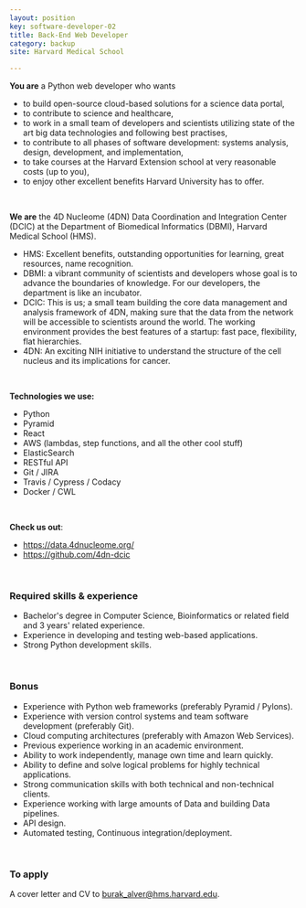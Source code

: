 ```yaml
---
layout: position
key: software-developer-02
title: Back-End Web Developer
category: backup
site: Harvard Medical School

---
```


**You are** a Python web developer who wants

- to build open-source cloud-based solutions for a science data portal,
- to contribute to science and healthcare,
- to work in a small team of developers and scientists utilizing state of the art big data technologies and following best practises, 
- to contribute to all phases of software development: systems analysis, design, development, and implementation,
- to take courses at the Harvard Extension school at very reasonable costs (up to you),
- to enjoy other excellent benefits Harvard University has to offer.

<br class="no-print" />

**We are** the 4D Nucleome (4DN) Data Coordination and Integration Center (DCIC) at the Department of Biomedical Informatics (DBMI), Harvard Medical School (HMS).

- HMS: Excellent benefits, outstanding opportunities for learning, great resources, name recognition.
- DBMI: a vibrant community of scientists and developers whose goal is to advance the boundaries of knowledge. For our developers, the department is like an incubator.
- DCIC: This is us; a small team building the core data management and analysis framework of 4DN, making sure that the data from the network will be accessible to scientists around the world. The working environment provides the best features of a startup: fast pace, flexibility, flat hierarchies.
- 4DN: An exciting NIH initiative to understand the structure of the cell nucleus and its implications for cancer.

<br class="no-print" />

**Technologies we use:**

- Python
- Pyramid
- React
- AWS (lambdas, step functions, and all the other cool stuff)
- ElasticSearch
- RESTful API
- Git / JIRA
- Travis / Cypress / Codacy
- Docker / CWL

<br class="no-print" />

**Check us out**:

- <https://data.4dnucleome.org/>
- <https://github.com/4dn-dcic>

<br class="no-print" />


### Required skills & experience

- Bachelor's degree in Computer Science, Bioinformatics or related field and 3 years' related experience.
- Experience in developing and testing web-based applications.
- Strong Python development skills.

<br class="no-print" />

### Bonus

- Experience with Python web frameworks (preferably Pyramid / Pylons).
- Experience with version control systems and team software development (preferably Git).
- Cloud computing architectures (preferably with Amazon Web Services).
- Previous experience working in an academic environment.
- Ability to work independently, manage own time and learn quickly.
- Ability to define and solve logical problems for highly technical applications.
- Strong communication skills with both technical and non-technical clients.
- Experience working with large amounts of Data and building Data pipelines.
- API design.
- Automated testing, Continuous integration/deployment.

<br class="no-print" />

### To apply
A cover letter and CV to [burak_alver@hms.harvard.edu](mailto:burak_alver@hms.harvard.edu).
